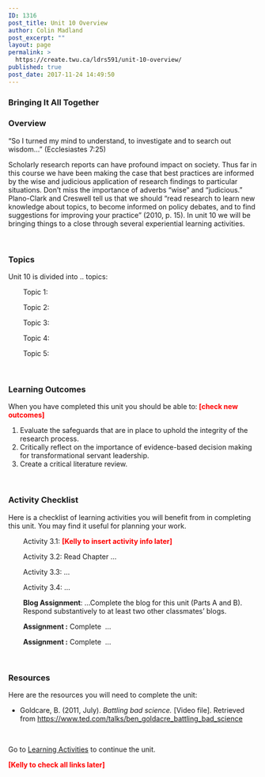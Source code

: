 ```yaml
---
ID: 1316
post_title: Unit 10 Overview
author: Colin Madland
post_excerpt: ""
layout: page
permalink: >
  https://create.twu.ca/ldrs591/unit-10-overview/
published: true
post_date: 2017-11-24 14:49:50
---
```

<h3>Bringing It All Together</h3>
<h3>Overview</h3>
“So I turned my mind to understand, to investigate and to search out wisdom…” (Ecclesiastes 7:25)

Scholarly research reports can have profound impact on society. Thus far in this course we have been making the case that best practices are informed by the wise and judicious application of research findings to particular situations. Don’t miss the importance of adverbs “wise” and “judicious.” Plano-Clark and Creswell tell us that we should “read research to learn new knowledge about topics, to become informed on policy debates, and to find suggestions for improving your practice” (2010, p. 15). In unit 10 we will be bringing things to a close through several experiential learning activities.

&nbsp;
<h3>Topics</h3>
Unit 10 is divided into .. topics:
<p style="padding-left: 30px">Topic 1:</p>
<p style="padding-left: 30px">Topic 2:</p>
<p style="padding-left: 30px">Topic 3:</p>
<p style="padding-left: 30px">Topic 4:</p>
<p style="padding-left: 30px">Topic 5:</p>
&nbsp;
<h3>Learning Outcomes</h3>
When you have completed this unit you should be able to:<span style="color: #ff0000"><strong> [check new outcomes]</strong></span>
<ol>
 	<li>Evaluate the safeguards that are in place to uphold the integrity of the research process.</li>
 	<li>Critically reflect on the importance of evidence-based decision making for transformational servant leadership.</li>
 	<li>Create a critical literature review.</li>
</ol>
&nbsp;
<h3>Activity Checklist</h3>
Here is a checklist of learning activities you will benefit from in completing this unit. You may find it useful for planning your work.
<p style="padding-left: 30px">Activity 3.1: <span style="color: #ff0000"><strong>[Kelly to insert activity info later]</strong></span></p>
<p style="padding-left: 30px">Activity 3.2: Read Chapter …</p>
<p style="padding-left: 30px">Activity 3.3: …</p>
<p style="padding-left: 30px">Activity 3.4: …</p>
<p style="padding-left: 30px"><strong>Blog Assignment</strong>: …Complete the blog for this unit (Parts A and B). Respond substantively to at least two other classmates’ blogs.</p>
<p style="padding-left: 30px"><strong>Assignment :</strong> Complete  …</p>
<p style="padding-left: 30px"><strong>Assignment :</strong> Complete  …</p>
&nbsp;
<h3>Resources</h3>
Here are the resources you will need to complete the unit:
<ul>
 	<li>Goldcare, B. (2011, July). <em>Battling bad science.</em> [Video file]. Retrieved from <a href="https://www.ted.com/talks/ben_goldacre_battling_bad_science">https://www.ted.com/talks/ben_goldacre_battling_bad_science</a></li>
</ul>
&nbsp;

Go to <a href="https://create.twu.ca/icandothis/2018/01/01/ldrs-591-unit-1/">Learning Activities</a> to continue the unit.

<span style="color: #ff0000"><strong>[Kelly to check all links later]</strong></span>